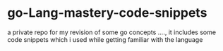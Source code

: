 # go-Lang-mastery-code-snippets
a private repo for my revision of some go concepts ...., it includes some code snippets which i used while getting familiar with the language 
